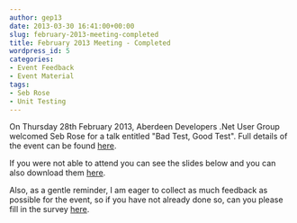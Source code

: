 ```yaml
---
author: gep13
date: 2013-03-30 16:41:00+00:00
slug: february-2013-meeting-completed
title: February 2013 Meeting - Completed
wordpress_id: 5
categories:
- Event Feedback
- Event Material
tags:
- Seb Rose
- Unit Testing
---
```


On Thursday 28th February 2013, Aberdeen Developers .Net User Group welcomed Seb Rose for a talk entitled "Bad Test, Good Test". Full details of the event can be found [here](http://adnuguk-feb2013.eventbrite.com/).




If you were not able to attend you can see the slides below and you can also download them [here](http://www.aberdeendevelopers.co.uk/Uploads/Meetings/DunDDD%20-%20Bad%20Test,%20Good%20Test.pdf).




Also, as a gentle reminder, I am eager to collect as much feedback as possible for the event, so if you have not already done so, can you please fill in the survey [here](http://www.surveymonkey.com/s/9ZFBVWN).
